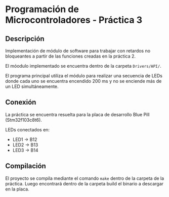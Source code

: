 # Programación de Microcontroladores - Práctica 3

## Descripción
Implementación de módulo de software para trabajar con retardos no bloqueantes a partir de las funciones creadas en la práctica 2.

El móodulo implementado se encuentra dentro de la carpeta `Drivers/API/`.

El programa principal utiliza el módulo para realizar una secuencia de LEDs donde cada uno se encuentra encendido 200 ms y no se enciende más de un LED simultáneamente.

## Conexión
La práctica se encuentra resuelta para la placa de desarrollo Blue Pill (Stm32f103c8t6).

LEDs conectados en:
- LED1 -> B12
- LED2 -> B13
- LED3 -> B14

## Compilación
El proyecto se compila mediante el comando `make` dentro de la carpeta de la práctica. Luego encontrará dentro de la carpeta build el binario a descargar en la placa.